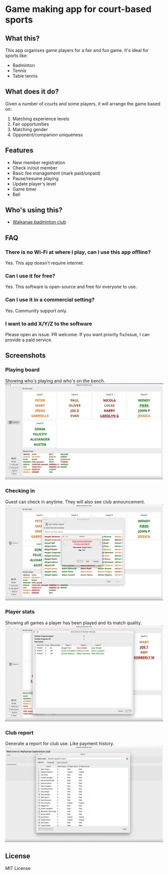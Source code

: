 # Game making app for court-based sports

## What this?
This app organises game players for a fair and fun game. It's ideal for sports like:

- Badminton
- Tennis
- Table tennis

## What does it do?

Given a number of courts and some players, it will arrange the game based on:
1. Matching experience levels
2. Fair opportunities
3. Matching gender
4. Opponent/companion uniqueness

## Features

- New member registration
- Check in/out member
- Basic fee management (mark paid/unpaid)
- Pause/resume playing
- Update player's level
- Game timer
- Bell

## Who's using this?

* [Waikanae badminton club](https://www.facebook.com/waikanaebadminton/)

## FAQ

### There is no Wi-Fi at where I play, can I use this app offline?
Yes. This app doesn't require internet.

### Can I use it for free?
Yes. This software is open-source and free for everyone to use.

### Can I use it in a commercial setting?
Yes. Community support only.

### I want to add X/Y/Z to the software
Please open an issue. PR welcome. 
If you want priority fix/issue, I can provide a paid service.



## Screenshots

### Playing board
Showing who's playing and who's on the bench.
![playing.png](screenshots/playing.png)

### Checking in
Guest can check in anytime. They will also see club announcement.
![check-in.png](screenshots/check-in.png)

### Player stats
Showing all games a player has been played and its match quality.
![player-stats.png](screenshots/player-stats.png)

### Club report
Generate a report for club use. Like payment history.
![report.png](screenshots/report.png)

## License
MIT License

